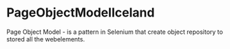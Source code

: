 # PageObjectModelIceland

Page Object Model - is a pattern in Selenium that create object repository to stored all the webelements.

